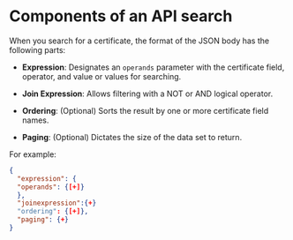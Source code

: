 # Components of an API search

When you search for a certificate, the format of the JSON body has the following
parts: 

* **Expression**: Designates an `operands` parameter with the certificate field,
  operator, and value or values for searching.

* **Join Expression**: Allows filtering with a NOT or AND logical operator.

* **Ordering**: (Optional) Sorts the result by one or more certificate field
  names.

* **Paging**: (Optional) Dictates the size of the data set to return.

For example: 
```json
{
  "expression": {
  "operands": {[+]}
  },
  "joinexpression":{+}
  "ordering": {[+]},
  "paging": {+}
}
```
